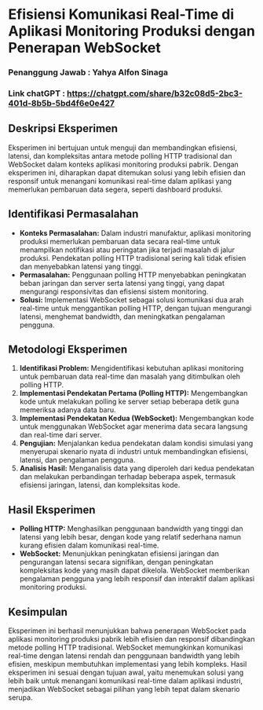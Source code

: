 # Efisiensi Komunikasi Real-Time di Aplikasi Monitoring Produksi dengan Penerapan WebSocket

### Penanggung Jawab : Yahya Alfon Sinaga

### Link chatGPT : <https://chatgpt.com/share/b32c08d5-2bc3-401d-8b5b-5bd4f6e0e427>

## Deskripsi Eksperimen

Eksperimen ini bertujuan untuk menguji dan membandingkan efisiensi, latensi, dan kompleksitas antara metode polling HTTP tradisional dan WebSocket dalam konteks aplikasi monitoring produksi pabrik. Dengan eksperimen ini, diharapkan dapat ditemukan solusi yang lebih efisien dan responsif untuk menangani komunikasi real-time dalam aplikasi yang memerlukan pembaruan data segera, seperti dashboard produksi.

## Identifikasi Permasalahan

- **Konteks Permasalahan:** Dalam industri manufaktur, aplikasi monitoring produksi memerlukan pembaruan data secara real-time untuk menampilkan notifikasi atau peringatan jika terjadi masalah di jalur produksi. Pendekatan polling HTTP tradisional sering kali tidak efisien dan menyebabkan latensi yang tinggi.
- **Permasalahan:** Penggunaan polling HTTP menyebabkan peningkatan beban jaringan dan server serta latensi yang tinggi, yang dapat mengurangi responsivitas dan efisiensi sistem monitoring.
- **Solusi:** Implementasi WebSocket sebagai solusi komunikasi dua arah real-time untuk menggantikan polling HTTP, dengan tujuan mengurangi latensi, menghemat bandwidth, dan meningkatkan pengalaman pengguna.

## Metodologi Eksperimen

1. **Identifikasi Problem:** Mengidentifikasi kebutuhan aplikasi monitoring untuk pembaruan data real-time dan masalah yang ditimbulkan oleh polling HTTP.
2. **Implementasi Pendekatan Pertama (Polling HTTP):** Mengembangkan kode untuk melakukan polling ke server setiap beberapa detik guna memeriksa adanya data baru.
3. **Implementasi Pendekatan Kedua (WebSocket):** Mengembangkan kode untuk menggunakan WebSocket agar menerima data secara langsung dan real-time dari server.
4. **Pengujian:** Menjalankan kedua pendekatan dalam kondisi simulasi yang menyerupai skenario nyata di industri untuk membandingkan efisiensi, latensi, dan pengalaman pengguna.
5. **Analisis Hasil:** Menganalisis data yang diperoleh dari kedua pendekatan dan melakukan perbandingan terhadap beberapa aspek, termasuk efisiensi jaringan, latensi, dan kompleksitas kode.

## Hasil Eksperimen

- **Polling HTTP:** Menghasilkan penggunaan bandwidth yang tinggi dan latensi yang lebih besar, dengan kode yang relatif sederhana namun kurang efisien dalam komunikasi real-time.
- **WebSocket:** Menunjukkan peningkatan efisiensi jaringan dan pengurangan latensi secara signifikan, dengan peningkatan kompleksitas kode yang masih dapat dikelola. WebSocket memberikan pengalaman pengguna yang lebih responsif dan interaktif dalam aplikasi monitoring produksi.

## Kesimpulan

Eksperimen ini berhasil menunjukkan bahwa penerapan WebSocket pada aplikasi monitoring produksi pabrik lebih efisien dan responsif dibandingkan metode polling HTTP tradisional. WebSocket memungkinkan komunikasi real-time dengan latensi rendah dan penggunaan bandwidth yang lebih efisien, meskipun membutuhkan implementasi yang lebih kompleks. Hasil eksperimen ini sesuai dengan tujuan awal, yaitu menemukan solusi yang lebih baik untuk menangani komunikasi real-time dalam aplikasi industri, menjadikan WebSocket sebagai pilihan yang lebih tepat dalam skenario serupa.
